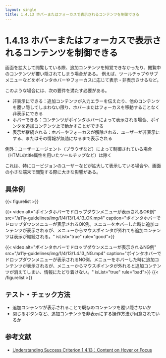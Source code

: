 ```yaml
---
layout: single
title: 1.4.13 ホバーまたはフォーカスで表示されるコンテンツを制御できる
---
```


# 1.4.13 ホバーまたはフォーカスで表示されるコンテンツを制御できる
画面を拡大して閲覧している際、追加コンテンツを知覚できなかったり、閲覧中のコンテンツが覆い隠されてしまう場合がある。
例えば、ツールチップやサブメニューなどをポインタホバーやフォーカスに応じて表示・非表示させるなど。

このような場合には、次の要件を満たす必要がある。

- 非表示にできる：追加コンテンツが入力エラーを伝えたり、他のコンテンツを覆い隠してしまわない限り、ホバーまたはフォーカスを移動することなく非表示にできる
- ホバーできる：コンテンツがポインタホバーによって表示される場合、ポインタを追加コンテンツ上で動かすことができる
- 表示が継続される：ホバーやフォーカスが解除される、ユーザーが非表示にする、またはその情報が無効になるまで表示される

例外：ユーザーエージェント（ブラウザなど）によって制御されている場合（HTMLのtitle属性を用いたツールチップなど）は除く

これは、特にロービジョンのユーザーなどが拡大して表示している場合や、画面の小さな端末で閲覧する際に大きな影響がある。

## 具体例
{{< figurelist >}}

  {{< video
    alt="ポインタホバーでドロップダウンメニューが表示されるOK例"
    src="/a11y-guidelines/img/1/4/13/1.4.13_OK.mp4"
    caption="ポインタホバーでドロップダウンメニューが表示されるOK例。メニューをホバーした時に追加コンテンツが表示されるが、メニューからマウスポインタが外れても追加コンテンツは表示が継続される。"
    isList="true"
    rule="good">}}

 {{< video
    alt="ポインタホバーでドロップダウンメニューが表示されるNG例"
    src="/a11y-guidelines/img/1/4/13/1.4.13_NG.mp4"
    caption="ポインタホバーでドロップダウンメニューが表示されるNG例。メニューをホバーした時に追加コンテンツが表示されるが、メニューからマウスポインタが外れると追加コンテンツが消えてしまい、情報にたどり着けない。"
    isList="true"
    rule="bad">}}
{{< /figurelist >}} 

## テスト・チェック方法

- 追加コンテンツが表示されることで既存のコンテンツを覆い隠さないか
- 閉じるボタンなど、追加コンテンツを非表示にする操作方法が用意されているか

## 参考文献

- [Understanding Success Criterion 1.4.13：Content on Hover or Focus](https://www.w3.org/WAI/WCAG21/Understanding/content-on-hover-or-focus.html)
